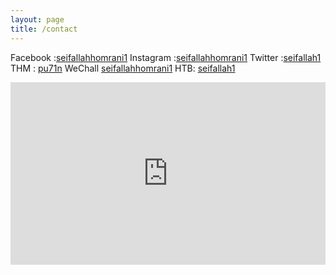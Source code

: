 ```yaml
---
layout: page
title: /contact
---
```


Facebook :[seifallahhomrani1](https://fb.com/seifallahhomrani1) 
Instagram :[seifallahhomrani1](https://www.instagram.com/seifallahhomrani1/)
Twitter :[seifallah1](https://twitter.com/seifallahh1)
THM : [pu71n](https://tryhackme.com/p/pu71n)
WeChall [seifallahhomrani1](https://www.wechall.net/profile/seifallahhomrani1)
HTB: [seifallah1](https://www.hackthebox.eu/home/users/profile/255430)
<div style="width:100%;height:0;padding-bottom:58%;position:relative;"><iframe src="https://giphy.com/embed/l0MYC0LajbaPoEADu" width="100%" height="100%" style="position:absolute" frameBorder="0" class="giphy-embed" allowFullScreen></iframe></div><p></p>

